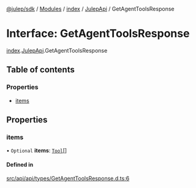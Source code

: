 [@julep/sdk](../README.md) / [Modules](../modules.md) / [index](../modules/index.md) / [JulepApi](../modules/index.JulepApi.md) / GetAgentToolsResponse

# Interface: GetAgentToolsResponse

[index](../modules/index.md).[JulepApi](../modules/index.JulepApi.md).GetAgentToolsResponse

## Table of contents

### Properties

- [items](index.JulepApi.GetAgentToolsResponse.md#items)

## Properties

### items

• `Optional` **items**: [`Tool`](index.JulepApi.Tool.md)[]

#### Defined in

[src/api/api/types/GetAgentToolsResponse.d.ts:6](https://github.com/julep-ai/monorepo/blob/8b1493a/sdks/js/src/api/api/types/GetAgentToolsResponse.d.ts#L6)
